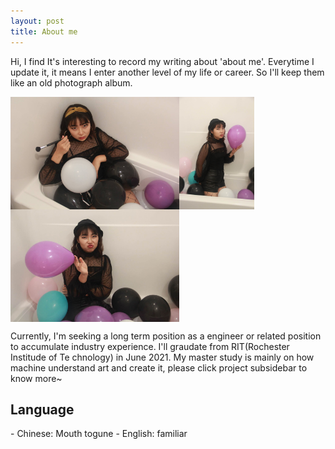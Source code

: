 ```yaml
---
layout: post
title: About me
---
```

<style>
img{
float:left;
height: 180px;

}
.album{
	display: flex;
  flex-wrap: wrap;
}
</style>
Hi, I find It's interesting to record my writing about 'about me'. Everytime I update it, it means I enter another level of my life or career. So I'll keep them like 
an old photograph album.
<div class="album">
<img src="/pics/me1.jpg"  alt="Figure4" align=left />
<img src="/pics/me3.jpg"   alt="Figure4" align=center />
<img src="/pics/me2.jpg"  alt="Figure4" align=right />

</div>

Currently, I'm seeking a long term position as a engineer or related position to accumulate industry experience. I'll graudate from RIT(Rochester Institude of Te
chnology) in June 2021.
My master study is mainly on how machine understand art and create it, please click project subsidebar to know more~ 

<h2>Language</h2>
 - Chinese: Mouth togune
 - English: familiar 